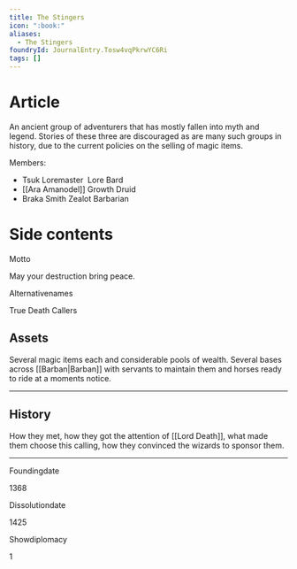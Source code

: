 ```yaml
---
title: The Stingers
icon: ":book:"
aliases:
  - The Stingers
foundryId: JournalEntry.Tosw4vqPkrwYC6Ri
tags: []
---
```


# Article
An ancient group of adventurers that has mostly fallen into myth and legend. Stories of these three are discouraged as are many such groups in history, due to the current policies on the selling of magic items.

Members:

*   Tsuk Loremaster  Lore Bard
*   [[Ara Amanodel]] Growth Druid
*   Braka Smith Zealot Barbarian


# Side contents
Motto

May your destruction bring peace.

Alternativenames

True Death Callers

## Assets

Several magic items each and considerable pools of wealth. Several bases across [[Barban|Barban]] with servants to maintain them and horses ready to ride at a moments notice.

* * *

## History

How they met, how they got the attention of [[Lord Death]], what made them choose this calling, how they convinced the wizards to sponsor them.

* * *

Foundingdate

1368

Dissolutiondate

1425

Showdiplomacy

1